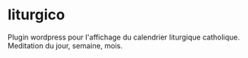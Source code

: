# liturgico
Plugin wordpress pour l'affichage du calendrier liturgique catholique. Meditation du jour, semaine, mois.
